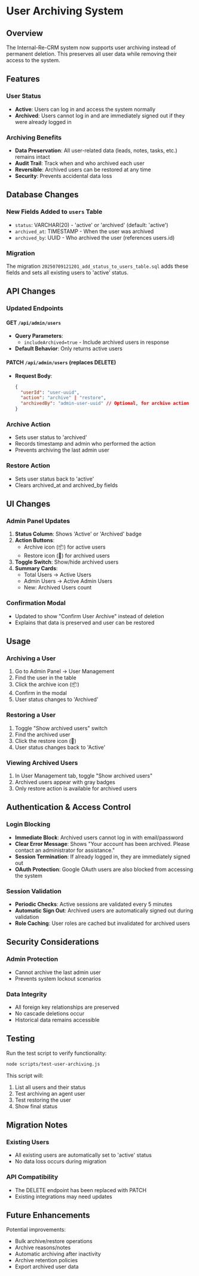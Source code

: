 # User Archiving System

## Overview

The Internal-Re-CRM system now supports user archiving instead of permanent deletion. This preserves all user data while removing their access to the system.

## Features

### User Status
- **Active**: Users can log in and access the system normally
- **Archived**: Users cannot log in and are immediately signed out if they were already logged in

### Archiving Benefits
- **Data Preservation**: All user-related data (leads, notes, tasks, etc.) remains intact
- **Audit Trail**: Track when and who archived each user
- **Reversible**: Archived users can be restored at any time
- **Security**: Prevents accidental data loss

## Database Changes

### New Fields Added to `users` Table
- `status`: VARCHAR(20) - 'active' or 'archived' (default: 'active')
- `archived_at`: TIMESTAMP - When the user was archived
- `archived_by`: UUID - Who archived the user (references users.id)

### Migration
The migration `20250709121201_add_status_to_users_table.sql` adds these fields and sets all existing users to 'active' status.

## API Changes

### Updated Endpoints

#### GET `/api/admin/users`
- **Query Parameters**:
  - `includeArchived=true` - Include archived users in response
- **Default Behavior**: Only returns active users

#### PATCH `/api/admin/users` (replaces DELETE)
- **Request Body**:
  ```json
  {
    "userId": "user-uuid",
    "action": "archive" | "restore",
    "archivedBy": "admin-user-uuid" // Optional, for archive action
  }
  ```

### Archive Action
- Sets user status to 'archived'
- Records timestamp and admin who performed the action
- Prevents archiving the last admin user

### Restore Action
- Sets user status back to 'active'
- Clears archived_at and archived_by fields

## UI Changes

### Admin Panel Updates
1. **Status Column**: Shows 'Active' or 'Archived' badge
2. **Action Buttons**: 
   - Archive icon (📦) for active users
   - Restore icon (🔄) for archived users
3. **Toggle Switch**: Show/hide archived users
4. **Summary Cards**: 
   - Total Users → Active Users
   - Admin Users → Active Admin Users
   - New: Archived Users count

### Confirmation Modal
- Updated to show "Confirm User Archive" instead of deletion
- Explains that data is preserved and user can be restored

## Usage

### Archiving a User
1. Go to Admin Panel → User Management
2. Find the user in the table
3. Click the archive icon (📦)
4. Confirm in the modal
5. User status changes to 'Archived'

### Restoring a User
1. Toggle "Show archived users" switch
2. Find the archived user
3. Click the restore icon (🔄)
4. User status changes back to 'Active'

### Viewing Archived Users
1. In User Management tab, toggle "Show archived users"
2. Archived users appear with gray badges
3. Only restore action is available for archived users

## Authentication & Access Control

### Login Blocking
- **Immediate Block**: Archived users cannot log in with email/password
- **Clear Error Message**: Shows "Your account has been archived. Please contact an administrator for assistance."
- **Session Termination**: If already logged in, they are immediately signed out
- **OAuth Protection**: Google OAuth users are also blocked from accessing the system

### Session Validation
- **Periodic Checks**: Active sessions are validated every 5 minutes
- **Automatic Sign Out**: Archived users are automatically signed out during validation
- **Role Caching**: User roles are cached but invalidated for archived users

## Security Considerations

### Admin Protection
- Cannot archive the last admin user
- Prevents system lockout scenarios

### Data Integrity
- All foreign key relationships are preserved
- No cascade deletions occur
- Historical data remains accessible

## Testing

Run the test script to verify functionality:
```bash
node scripts/test-user-archiving.js
```

This script will:
1. List all users and their status
2. Test archiving an agent user
3. Test restoring the user
4. Show final status

## Migration Notes

### Existing Users
- All existing users are automatically set to 'active' status
- No data loss occurs during migration

### API Compatibility
- The DELETE endpoint has been replaced with PATCH
- Existing integrations may need updates

## Future Enhancements

Potential improvements:
- Bulk archive/restore operations
- Archive reasons/notes
- Automatic archiving after inactivity
- Archive retention policies
- Export archived user data 